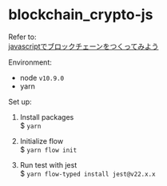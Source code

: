 # blockchain_crypto-js  
  
Refer to:  
[javascriptでブロックチェーンをつくってみよう](https://mizumotok.hatenablog.jp/entry/2018/04/21/152341)  

Environment:  
- node `v10.9.0`  
- yarn    

Set up:  
  
1. Install packages  
$ `yarn`  
  
2. Initialize flow  
$ `yarn flow init`  
  
3. Run test with jest  
$ `yarn flow-typed install jest@v22.x.x`  

  

